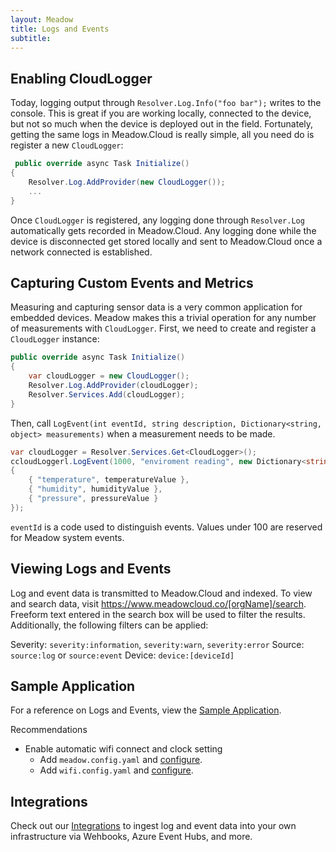 ```yaml
---
layout: Meadow
title: Logs and Events
subtitle: 
---
```


## Enabling CloudLogger

Today, logging output through `Resolver.Log.Info("foo bar");` writes to the console. This is great if you are working locally, connected to the device, but not so much when the device is deployed out in the field. Fortunately, getting the same logs in Meadow.Cloud is really simple, all you need do is register a new `CloudLogger`:

```c#
 public override async Task Initialize()
{
    Resolver.Log.AddProvider(new CloudLogger());
    ...
}
```

Once `CloudLogger` is registered, any logging done through `Resolver.Log` automatically gets recorded in Meadow.Cloud. Any logging done while the device is disconnected get stored locally and sent to Meadow.Cloud once a network connected is established.

## Capturing Custom Events and Metrics

Measuring and capturing sensor data is a very common application for embedded devices. Meadow makes this a trivial operation for any number of measurements with `CloudLogger`. First, we need to create and register a `CloudLogger` instance:

```c#
public override async Task Initialize()
{
    var cloudLogger = new CloudLogger();
    Resolver.Log.AddProvider(cloudLogger);
    Resolver.Services.Add(cloudLogger);
}
```
Then, call `LogEvent(int eventId, string description, Dictionary<string, object> measurements)` when a measurement needs to be made.
```c#
var cloudLogger = Resolver.Services.Get<CloudLogger>();
ccloudLoggerl.LogEvent(1000, "enviroment reading", new Dictionary<string, object>()
{
    { "temperature", temperatureValue },
    { "humidity", humidityValue },
    { "pressure", pressureValue }
});
```
`eventId` is a code used to distinguish events. Values under 100 are reserved for Meadow system events.

## Viewing Logs and Events

Log and event data is transmitted to Meadow.Cloud and indexed. To view and search data, visit https://www.meadowcloud.co/[orgName]/search. Freeform text entered in the search box will be used to filter the results. Additionally, the following filters can be applied:

Severity: `severity:information`, `severity:warn`, `severity:error`
Source: `source:log` or `source:event`
Device: `device:[deviceId]`

## Sample Application

For a reference on Logs and Events, view the [Sample Application](https://github.com/WildernessLabs/Meadow.Logging/blob/main/Source/Meadow.Logging.LogProviders/Samples/CloudLogger_Sample/MeadowApp.cs).

Recommendations
* Enable automatic wifi connect and clock setting
  * Add `meadow.config.yaml` and [configure](https://github.com/WildernessLabs/Meadow.Logging/blob/main/Source/Meadow.Logging.LogProviders/Samples/CloudLogger_Sample/meadow.config.yaml).
  * Add `wifi.config.yaml` and [configure](https://github.com/WildernessLabs/Meadow.Logging/blob/main/Source/Meadow.Logging.LogProviders/Samples/CloudLogger_Sample/wifi.config.yaml).

## Integrations

Check out our [Integrations](../Integrations/) to ingest log and event data into your own infrastructure via Wehbooks, Azure Event Hubs, and more.